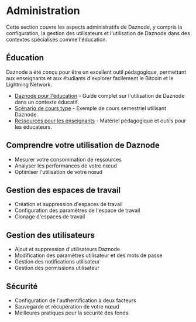 # Administration

Cette section couvre les aspects administratifs de Daznode, y compris la configuration, la gestion des utilisateurs et l'utilisation de Daznode dans des contextes spécialisés comme l'éducation.

## Éducation

Daznode a été conçu pour être un excellent outil pédagogique, permettant aux enseignants et aux étudiants d'explorer facilement le Bitcoin et le Lightning Network.

* [Daznode pour l'éducation](education/) - Guide complet sur l'utilisation de Daznode dans un contexte éducatif.
* [Scénario de cours type](education/#scenario-de-cours-type) - Exemple de cours semestriel utilisant Daznode.
* [Ressources pour les enseignants](education/#ressources-pour-les-enseignants) - Matériel pédagogique et outils pour les éducateurs.

## Comprendre votre utilisation de Daznode

* Mesurer votre consommation de ressources
* Analyser les performances de votre nœud
* Optimiser l'utilisation de votre nœud

## Gestion des espaces de travail

* Création et suppression d'espaces de travail
* Configuration des paramètres de l'espace de travail
* Clonage d'espaces de travail

## Gestion des utilisateurs

* Ajout et suppression d'utilisateurs Daznode
* Modification des paramètres utilisateur et des mots de passe
* Gestion des notifications utilisateur
* Gestion des permissions utilisateur

## Sécurité

* Configuration de l'authentification à deux facteurs
* Sauvegarde et récupération de votre nœud
* Meilleures pratiques pour la sécurité des fonds 